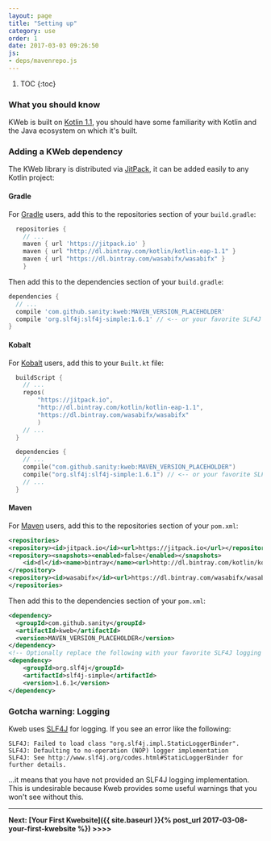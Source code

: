 ```yaml
---
layout: page
title: "Setting up"
category: use
order: 1
date: 2017-03-03 09:26:50
js:
- deps/mavenrepo.js
---
```


1. TOC
{:toc}

### What you should know

KWeb is built on [Kotlin 1.1](http://kotlinlang.org/), you should have some familiarity with Kotlin
and the Java ecosystem on which it's built.

### Adding a KWeb dependency

The KWeb library is distributed via [JitPack](https://jitpack.io/#sanity/kweb), it can be added
easily to any Kotlin project:

#### Gradle 
For [Gradle](http://www.gradle.org/) users, add this to the repositories section of your `build.gradle`:
```groovy
  repositories {
    // ...
    maven { url 'https://jitpack.io' }
    maven { url "http://dl.bintray.com/kotlin/kotlin-eap-1.1" }
    maven { url "https://dl.bintray.com/wasabifx/wasabifx" }
    }
```

Then add this to the dependencies section of your `build.gradle`:
```groovy
dependencies {
  // ...
  compile 'com.github.sanity:kweb:MAVEN_VERSION_PLACEHOLDER'
  compile 'org.slf4j:slf4j-simple:1.6.1' // <-- or your favorite SLF4J logger binding 
}
```

#### Kobalt

For [Kobalt](http://beust.com/kobalt/) users, add this to your `Built.kt` file:

```kotlin
  buildScript {
    // ...
    repos(
        "https://jitpack.io", 
        "http://dl.bintray.com/kotlin/kotlin-eap-1.1", 
        "https://dl.bintray.com/wasabifx/wasabifx"
        )
    // ...
  }
```

```kotlin
  dependencies {
    // ...
    compile("com.github.sanity:kweb:MAVEN_VERSION_PLACEHOLDER")
    compile("org.slf4j:slf4j-simple:1.6.1") // <-- or your favorite SLF4J logger binding 
    // ...
  }
```

#### Maven
For [Maven](https://maven.apache.org/) users, add this to the repositories section of your `pom.xml`:
```xml
<repositories>
<repository><id>jitpack.io</id><url>https://jitpack.io</url></repository>
<repository><snapshots><enabled>false</enabled></snapshots>
    <id>dl</id><name>bintray</name><url>http://dl.bintray.com/kotlin/kotlin-eap-1.1</url>
</repository>
<repository><id>wasabifx</id><url>https://dl.bintray.com/wasabifx/wasabifx/</url></repository>
</repositories>
```

Then add this to the dependencies section of your `pom.xml`:
```xml
<dependency>
  <groupId>com.github.sanity</groupId>
  <artifactId>kweb</artifactId>
  <version>MAVEN_VERSION_PLACEHOLDER</version>
</dependency>  
<!-- Optionally replace the following with your favorite SLF4J logging implementation -->
<dependency>
    <groupId>org.slf4j</groupId>
    <artifactId>slf4j-simple</artifactId>
    <version>1.6.1</version>
</dependency>
```

### Gotcha warning: Logging
Kweb uses [SLF4J](https://www.slf4j.org/) for logging.  If you see an error like the following:
```
SLF4J: Failed to load class "org.slf4j.impl.StaticLoggerBinder".
SLF4J: Defaulting to no-operation (NOP) logger implementation
SLF4J: See http://www.slf4j.org/codes.html#StaticLoggerBinder for further details.
```

...it means that you have not provided an SLF4J logging implementation.  This is undesirable because
Kweb provides some useful warnings that you won't see without this.

-----------

**Next: [Your First Kwebsite]({{ site.baseurl }}{% post_url 2017-03-08-your-first-kwebsite %}) >>>>**
